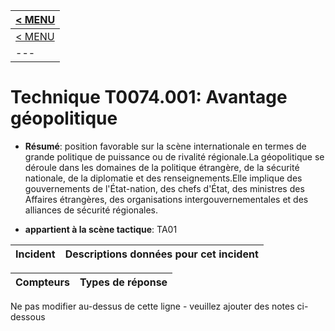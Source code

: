 |[< MENU](../README.md)|
|---|
|[< MENU](../../README.md)|
|---|
# Technique T0074.001: Avantage géopolitique

* **Résumé**: position favorable sur la scène internationale en termes de grande politique de puissance ou de rivalité régionale.La géopolitique se déroule dans les domaines de la politique étrangère, de la sécurité nationale, de la diplomatie et des renseignements.Elle implique des gouvernements de l'État-nation, des chefs d'État, des ministres des Affaires étrangères, des organisations intergouvernementales et des alliances de sécurité régionales.

* **appartient à la scène tactique**: TA01


|Incident |Descriptions données pour cet incident |
|-------- |-------------------- |



|Compteurs |Types de réponse |
|-------- |-------------- |


Ne pas modifier au-dessus de cette ligne - veuillez ajouter des notes ci-dessous